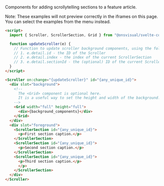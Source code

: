 Components for adding scrollytelling sections to a feature article.

Note: These examples will not preview correctly in the iframes on this page. You can select the examples from the menu instead.

<!-- prettier-ignore -->
```html
<script>
  import { Scroller, ScrollerSection, Grid } from "@onsvisual/svelte-components";

  function updateScroller(e) {
    // Function to update scroller background components, using the following props:
    // 1. e.detail.id - the ID of the Scroller
    // 2. e.detail.index - the index of the current ScrollerSection
    // 3. e.detail.sectionId - the (optional) ID of the current ScrollerSection
  }
</script>

<Scroller on:change="{updateScroller}" id="{any_unique_id}">
  <div slot="background">
    <!--
      The <Grid> component is optional here.
      It is a useful way to set the height and width of the background.
    -->
    <Grid width="full" height="full">
      <div>{background_components}</div>
    </Grid>
  </div>
  <div slot="foreground">
    <ScrollerSection id="{any_unique_id}">
      <p>First section caption.</p>
    </ScrollerSection>
    <ScrollerSection id="{any_unique_id}">
      <p>Second section caption.</p>
    </ScrollerSection>
    <ScrollerSection id="{any_unique_id}">
      <p>Third section caption.</p>
      </p>
    </ScrollerSection>
  </div>
</Scroller>
```
